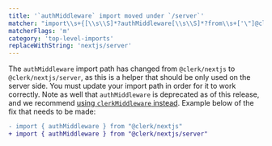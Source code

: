 ```yaml
---
title: '`authMiddleware` import moved under `/server`'
matcher: "import\\s+{[\\s\\S]*?authMiddleware[\\s\\S]*?from\\s+['\"]@clerk\\/(nextjs)(?!\/server)[\\s\\S]*?['\"]"
matcherFlags: 'm'
category: 'top-level-imports'
replaceWithString: 'nextjs/server'
---
```


The `authMiddleware` import path has changed from `@clerk/nextjs` to `@clerk/nextjs/server`, as this is a helper that should be only used on the server side. You must update your import path in order for it to work correctly. Note as well that `authMiddleware` is deprecated as of this release, and we recommend [using `clerkMiddleware` instead](https://clerk.com/docs/references/nextjs/clerk-middleware). Example below of the fix that needs to be made:

```diff
- import { authMiddleware } from "@clerk/nextjs"
+ import { authMiddleware } from "@clerk/nextjs/server"
```
